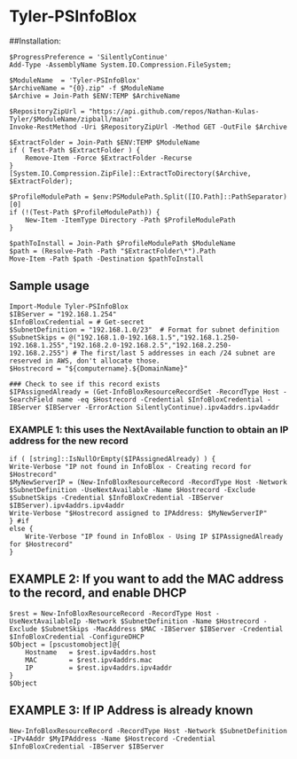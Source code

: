 # Tyler-PSInfoBlox


##Installation: 

    $ProgressPreference = 'SilentlyContinue'
    Add-Type -AssemblyName System.IO.Compression.FileSystem;

    $ModuleName  = 'Tyler-PSInfoBlox'
    $ArchiveName = "{0}.zip" -f $ModuleName
    $Archive = Join-Path $ENV:TEMP $ArchiveName

    $RepositoryZipUrl = "https://api.github.com/repos/Nathan-Kulas-Tyler/$ModuleName/zipball/main" 
    Invoke-RestMethod -Uri $RepositoryZipUrl -Method GET -OutFile $Archive

    $ExtractFolder = Join-Path $ENV:TEMP $ModuleName
    if ( Test-Path $ExtractFolder ) {
    	Remove-Item -Force $ExtractFolder -Recurse
    }
    [System.IO.Compression.ZipFile]::ExtractToDirectory($Archive, $ExtractFolder);

    $ProfileModulePath = $env:PSModulePath.Split([IO.Path]::PathSeparator)[0]
    if (!(Test-Path $ProfileModulePath)) {
    	New-Item -ItemType Directory -Path $ProfileModulePath
    }

    $pathToInstall = Join-Path $ProfileModulePath $ModuleName
    $path = (Resolve-Path -Path "$ExtractFolder\*").Path
    Move-Item -Path $path -Destination $pathToInstall


## Sample usage

    Import-Module Tyler-PSInfoBlox
    $IBServer = "192.168.1.254"
    $InfoBloxCredential = # Get-secret
    $SubnetDefinition = "192.168.1.0/23"  # Format for subnet definition
    $SubnetSkips = @("192.168.1.0-192.168.1.5","192.168.1.250-192.168.1.255","192.168.2.0-192.168.2.5","192.168.2.250-192.168.2.255") # The first/last 5 addresses in each /24 subnet are reserved in AWS, don't allocate those.
    $Hostrecord = "${computername}.${DomainName}"

    ### Check to see if this record exists
    $IPAssignedAlready = (Get-InfoBloxResourceRecordSet -RecordType Host -SearchField name -eq $Hostrecord -Credential $InfoBloxCredential -IBServer $IBServer -ErrorAction SilentlyContinue).ipv4addrs.ipv4addr


### EXAMPLE 1: this uses the NextAvailable function to obtain an IP address for the new record ###
    if ( [string]::IsNullOrEmpty($IPAssignedAlready) ) {
    Write-Verbose "IP not found in InfoBlox - Creating record for $Hostrecord"
    $MyNewServerIP = (New-InfoBloxResourceRecord -RecordType Host -Network $SubnetDefinition -UseNextAvailable -Name $Hostrecord -Exclude $SubnetSkips -Credential $InfoBloxCredential -IBServer $IBServer).ipv4addrs.ipv4addr
    Write-Verbose "$Hostrecord assigned to IPAddress: $MyNewServerIP"
    } #if 
    else {
        Write-Verbose "IP found in InfoBlox - Using IP $IPAssignedAlready for $Hostrecord"
    }


## EXAMPLE 2:   If you want to add the MAC address to the record, and enable DHCP
    $rest = New-InfoBloxResourceRecord -RecordType Host -UseNextAvailableIp -Network $SubnetDefinition -Name $Hostrecord -Exclude $SubnetSkips -MacAddress $MAC -IBServer $IBServer -Credential $InfoBloxCredential -ConfigureDHCP
    $Object = [pscustomobject]@{
        Hostname   = $rest.ipv4addrs.host
        MAC        = $rest.ipv4addrs.mac
        IP         = $rest.ipv4addrs.ipv4addr
    }
    $Object

## EXAMPLE 3:  If IP Address is already known
    New-InfoBloxResourceRecord -RecordType Host -Network $SubnetDefinition -IPv4Addr $MyIPAddress -Name $Hostrecord -Credential $InfoBloxCredential -IBServer $IBServer
